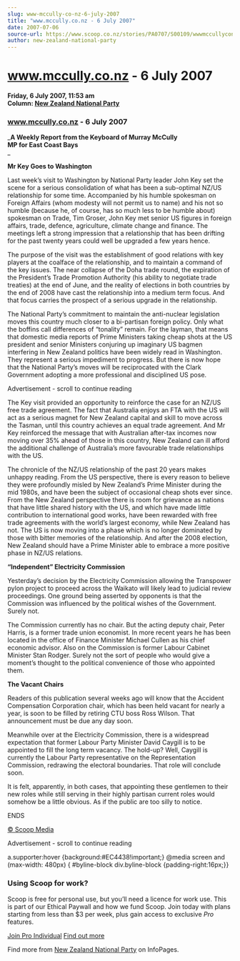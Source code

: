 ```yaml
---
slug: www-mccully-co-nz-6-july-2007
title: "www.mccully.co.nz - 6 July 2007"
date: 2007-07-06
source-url: https://www.scoop.co.nz/stories/PA0707/S00109/wwwmccullyconz-6-july-2007.htm
author: new-zealand-national-party
---
```

www.mccully.co.nz - 6 July 2007
===============================

**Friday, 6 July 2007, 11:53 am**  
**Column: [New Zealand National Party](https://info.scoop.co.nz/New_Zealand_National_Party)**

### www.mccully.co.nz - 6 July 2007

  
_**A Weekly Report from the Keyboard of Murray McCully  
MP for East Coast Bays**  
_

  
**Mr Key Goes to Washington**

Last week’s visit to Washington by National Party leader John Key set the scene for a serious consolidation of what has been a sub-optimal NZ/US relationship for some time. Accompanied by his humble spokesman on Foreign Affairs (whom modesty will not permit us to name) and his not so humble (because he, of course, has so much less to be humble about) spokesman on Trade, Tim Groser, John Key met senior US figures in foreign affairs, trade, defence, agriculture, climate change and finance. The meetings left a strong impression that a relationship that has been drifting for the past twenty years could well be upgraded a few years hence.

The purpose of the visit was the establishment of good relations with key players at the coalface of the relationship, and to maintain a command of the key issues. The near collapse of the Doha trade round, the expiration of the President’s Trade Promotion Authority (his ability to negotiate trade treaties) at the end of June, and the reality of elections in both countries by the end of 2008 have cast the relationship into a medium term focus. And that focus carries the prospect of a serious upgrade in the relationship.

The National Party’s commitment to maintain the anti-nuclear legislation moves this country much closer to a bi-partisan foreign policy. Only what the boffins call differences of “tonality” remain. For the layman, that means that domestic media reports of Prime Ministers taking cheap shots at the US president and senior Ministers conjuring up imaginary US bagmen interfering in New Zealand politics have been widely read in Washington. They represent a serious impediment to progress. But there is now hope that the National Party’s moves will be reciprocated with the Clark Government adopting a more professional and disciplined US pose.

Advertisement - scroll to continue reading





The Key visit provided an opportunity to reinforce the case for an NZ/US free trade agreement. The fact that Australia enjoys an FTA with the US will act as a serious magnet for New Zealand capital and skill to move across the Tasman, until this country achieves an equal trade agreement. And Mr Key reinforced the message that with Australian after-tax incomes now moving over 35% ahead of those in this country, New Zealand can ill afford the additional challenge of Australia’s more favourable trade relationships with the US.

The chronicle of the NZ/US relationship of the past 20 years makes unhappy reading. From the US perspective, there is every reason to believe they were profoundly misled by New Zealand’s Prime Minister during the mid 1980s, and have been the subject of occasional cheap shots ever since. From the New Zealand perspective there is room for grievance as nations that have little shared history with the US, and which have made little contribution to international good works, have been rewarded with free trade agreements with the world’s largest economy, while New Zealand has not. The US is now moving into a phase which is no longer dominated by those with bitter memories of the relationship. And after the 2008 election, New Zealand should have a Prime Minister able to embrace a more positive phase in NZ/US relations.

**“Independent” Electricity Commission**

Yesterday’s decision by the Electricity Commission allowing the Transpower pylon project to proceed across the Waikato will likely lead to judicial review proceedings. One ground being asserted by opponents is that the Commission was influenced by the political wishes of the Government. Surely not.

The Commission currently has no chair. But the acting deputy chair, Peter Harris, is a former trade union economist. In more recent years he has been located in the office of Finance Minister Michael Cullen as his chief economic advisor. Also on the Commission is former Labour Cabinet Minister Stan Rodger. Surely not the sort of people who would give a moment’s thought to the political convenience of those who appointed them.

**The Vacant Chairs**

Readers of this publication several weeks ago will know that the Accident Compensation Corporation chair, which has been held vacant for nearly a year, is soon to be filled by retiring CTU boss Ross Wilson. That announcement must be due any day soon.

Meanwhile over at the Electricity Commission, there is a widespread expectation that former Labour Party Minister David Caygill is to be appointed to fill the long term vacancy. The hold-up? Well, Caygill is currently the Labour Party representative on the Representation Commission, redrawing the electoral boundaries. That role will conclude soon.

It is felt, apparently, in both cases, that appointing these gentlemen to their new roles while still serving in their highly partisan current roles would somehow be a little obvious. As if the public are too silly to notice.

ENDS  

[© Scoop Media](http://www.scoop.co.nz/about/terms.html)  

Advertisement - scroll to continue reading



a.supporter:hover {background:#EC4438!important;} @media screen and (max-width: 480px) { #byline-block div.byline-block {padding-right:16px;}}

### Using Scoop for work?

Scoop is free for personal use, but you’ll need a licence for work use. This is part of our Ethical Paywall and how we fund Scoop. Join today with plans starting from less than $3 per week, plus gain access to exclusive _Pro_ features.  
  
[Join Pro Individual](https://pro.scoop.co.nz/Individual/?from=ProIn24) [Find out more](https://pro.scoop.co.nz/using-scoop-for-work/?from=ProIn24)

Find more from [New Zealand National Party](https://info.scoop.co.nz/New_Zealand_National_Party) on InfoPages.